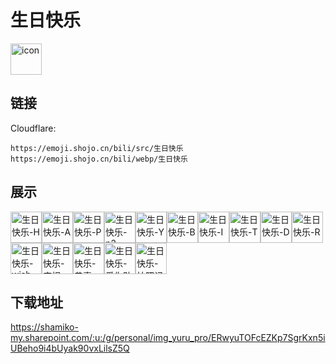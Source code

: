# 生日快乐
<img src="https://emoji.shojo.cn/bili/src/生日快乐/icon.png" width="50" height="50" alt="icon">

## 链接
Cloudflare:
```
https://emoji.shojo.cn/bili/src/生日快乐
https://emoji.shojo.cn/bili/webp/生日快乐
```
## 展示
<img src="https://emoji.shojo.cn/bili/src/生日快乐/生日快乐-H.png" width="50" height="50" alt="生日快乐-H"><img src="https://emoji.shojo.cn/bili/src/生日快乐/生日快乐-A.png" width="50" height="50" alt="生日快乐-A"><img src="https://emoji.shojo.cn/bili/src/生日快乐/生日快乐-P.png" width="50" height="50" alt="生日快乐-P"><img src="https://emoji.shojo.cn/bili/src/生日快乐/生日快乐-p2.png" width="50" height="50" alt="生日快乐-p2"><img src="https://emoji.shojo.cn/bili/src/生日快乐/生日快乐-Y.png" width="50" height="50" alt="生日快乐-Y"><img src="https://emoji.shojo.cn/bili/src/生日快乐/生日快乐-B.png" width="50" height="50" alt="生日快乐-B"><img src="https://emoji.shojo.cn/bili/src/生日快乐/生日快乐-I.png" width="50" height="50" alt="生日快乐-I"><img src="https://emoji.shojo.cn/bili/src/生日快乐/生日快乐-T.png" width="50" height="50" alt="生日快乐-T"><img src="https://emoji.shojo.cn/bili/src/生日快乐/生日快乐-D.png" width="50" height="50" alt="生日快乐-D"><img src="https://emoji.shojo.cn/bili/src/生日快乐/生日快乐-R.png" width="50" height="50" alt="生日快乐-R"><img src="https://emoji.shojo.cn/bili/src/生日快乐/生日快乐-wish.png" width="50" height="50" alt="生日快乐-wish"><img src="https://emoji.shojo.cn/bili/src/生日快乐/生日快乐-庆祝.png" width="50" height="50" alt="生日快乐-庆祝"><img src="https://emoji.shojo.cn/bili/src/生日快乐/生日快乐-恭喜.png" width="50" height="50" alt="生日快乐-恭喜"><img src="https://emoji.shojo.cn/bili/src/生日快乐/生日快乐-爱你贴贴.png" width="50" height="50" alt="生日快乐-爱你贴贴"><img src="https://emoji.shojo.cn/bili/src/生日快乐/生日快乐-拍照记录.png" width="50" height="50" alt="生日快乐-拍照记录">

## 下载地址

https://shamiko-my.sharepoint.com/:u:/g/personal/img_yuru_pro/ERwyuTOFcEZKp7SgrKxn5iUBeho9i4bUyak90vxLilsZ5Q